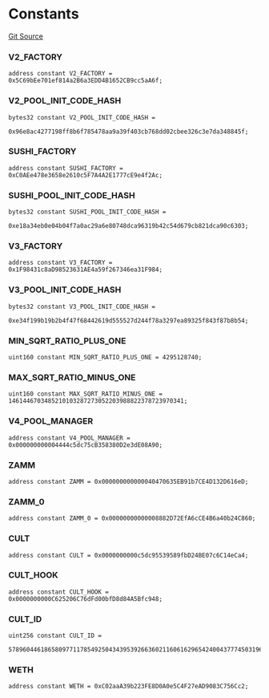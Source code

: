 # Constants
[Git Source](https://github.com/zammdefi/zRouter/blob/15c5fb7442065a88b0c255094f10ebd47b711ccb/src/zRouter.sol)

### V2_FACTORY

```solidity
address constant V2_FACTORY = 0x5C69bEe701ef814a2B6a3EDD4B1652CB9cc5aA6f;
```

### V2_POOL_INIT_CODE_HASH

```solidity
bytes32 constant V2_POOL_INIT_CODE_HASH =
    0x96e8ac4277198ff8b6f785478aa9a39f403cb768dd02cbee326c3e7da348845f;
```

### SUSHI_FACTORY

```solidity
address constant SUSHI_FACTORY = 0xC0AEe478e3658e2610c5F7A4A2E1777cE9e4f2Ac;
```

### SUSHI_POOL_INIT_CODE_HASH

```solidity
bytes32 constant SUSHI_POOL_INIT_CODE_HASH =
    0xe18a34eb0e04b04f7a0ac29a6e80748dca96319b42c54d679cb821dca90c6303;
```

### V3_FACTORY

```solidity
address constant V3_FACTORY = 0x1F98431c8aD98523631AE4a59f267346ea31F984;
```

### V3_POOL_INIT_CODE_HASH

```solidity
bytes32 constant V3_POOL_INIT_CODE_HASH =
    0xe34f199b19b2b4f47f68442619d555527d244f78a3297ea89325f843f87b8b54;
```

### MIN_SQRT_RATIO_PLUS_ONE

```solidity
uint160 constant MIN_SQRT_RATIO_PLUS_ONE = 4295128740;
```

### MAX_SQRT_RATIO_MINUS_ONE

```solidity
uint160 constant MAX_SQRT_RATIO_MINUS_ONE = 1461446703485210103287273052203988822378723970341;
```

### V4_POOL_MANAGER

```solidity
address constant V4_POOL_MANAGER = 0x000000000004444c5dc75cB358380D2e3dE08A90;
```

### ZAMM

```solidity
address constant ZAMM = 0x000000000000040470635EB91b7CE4D132D616eD;
```

### ZAMM_0

```solidity
address constant ZAMM_0 = 0x00000000000008882D72EfA6cCE4B6a40b24C860;
```

### CULT

```solidity
address constant CULT = 0x0000000000c5dc95539589fbD24BE07c6C14eCa4;
```

### CULT_HOOK

```solidity
address constant CULT_HOOK = 0x0000000000C625206C76dFd00bfD8d84A5Bfc948;
```

### CULT_ID

```solidity
uint256 constant CULT_ID =
    57896044618658097711785492504343953926636021160616296542400437774503196477768;
```

### WETH

```solidity
address constant WETH = 0xC02aaA39b223FE8D0A0e5C4F27eAD9083C756Cc2;
```

